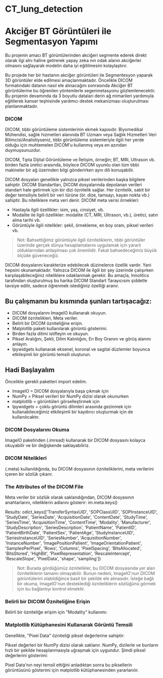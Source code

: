 # CT_lung_detection

# Akciğer BT Görüntüleri ile Segmentasyon Yapımı 
Bu projenin amacı BT görüntülerinden akciğeri segmente ederek direkt olarak ilgi alnı haline getirerek yapay zeka nın odak alanın akciğerler olmasını sağlayarak modelin daha iyi eğitilmesini kolaylaştırır.

Bu projede her bir hastanın akciğer görüntüleri ile Segmentesyon yaparak 3D görüntüler elde edilmesi amaçlanmaktadır. Öncelikle DICOM formatındaki datanın nasıl ele alınacağını sonrasında Akciğer BT görüntülerine bu öğrenilen yöntemlerle segemnetasyonu gözlemlenecektir. Bu projenin devamında da 3 boyutlu dataları derin ağ mimarileri yardımıyla eğitilerek kanser teşhisinde yardımcı destek mekanizması oluşturulması planlanmaktadır.

### DICOM

DICOM, tıbbi görüntüleme sistemlerinin ekmek kapısıdır. Biyomedikal Mühendisi, sağlık hizmetleri alanında BT Uzmanı veya Sağlık Hizmetleri Veri Bilimcisi/Analistiyseniz, tıbbi görüntüleme sistemleriyle ilgili her yerde olduğu için muhtemelen DICOM'u kullanmış veya en azından duymuşsunuzdur.

DICOM, Tıpta Dijital Görüntüleme ve İletişim, örneğin; BT, MRI, Ultrason vb. birden fazla üretici arasında, böylece DICOM uyumlu olan tüm tıbbi makineler bir ağ üzerinden bilgi gönderirken aynı dili konuşabilir.

DICOM dosyaları genellikle yalnızca piksel verilerinden başka bilgilere sahiptir. DICOM Standartları, DICOM dosyalarında depolanan verileri standart hale getirmek için bir dizi öznitelik sağlar. Her öznitelik, sabit bir değer temsiliyle belirli bir veri türüne (ör. dize, tamsayı, kayan nokta vb.) sahiptir. Bu niteliklere meta veri denir. DICOM meta verisi örnekleri:

* Hastayla ilgili özellikler: isim, yaş, cinsiyet, vb.
* Modalite ile ilgili özellikler: modalite (CT, MRI, Ultrason, vb.), üretici, satın alma tarihi vb.
* Görüntüyle ilgili nitelikler: şekil, örnekleme, en boy oranı, piksel verileri vb.


> Not:  Bahsettiğimiz görüntüyle ilgili özniteliklerin, tıbbi görüntüler üzerinde gerçek dünya hesaplamalarını uygulamak için yararlı olduklarından anlaşılması çok önemlidir. Fakat bahsedeceğimiz büyük ölçüde güveneceğiz.

DICOM dosyalarını karakterize edebilecek düzinelerce özellik vardır. Yani hepsini okunamaktadır. Yalnızca DICOM ile ilgili bir şey üzerinde çalışırken karşılaşabileceğiniz niteliklere odaklanmak gerekir. Bu amaçla, Innolitics tarafından oluşturulmuş bu harika DICOM Standart Tarayıcısını şiddetle tavsiye edilir, sadece öğrenmek istediğiniz özelliği aranır.


## Bu çalışmanın bu kısmında şunları tartışacağız:

* DICOM dosyalarını ImageIO kullanarak okuyun.
* DICOM öznitelikleri, Meta veriler.
* Belirli bir DICOM özniteliğine erişin.
* Matplotlib paketi kullanılarak görüntü gösterimi.
* Birden fazla dilimi istifleyin ve okuyun.
* Piksel Aralığını, Şekli, Dilim Kalınlığını, En Boy Oranını ve görüş alanını anlayın.
* Ipywidgets kullanarak eksenel, koronal ve sagital düzlemler boyunca etkileşimli bir görüntü temsili oluşturun.


## Hadi Başlayalım

Öncelikle gerekli paketleri import edelim. 
* ImageIO = DICOM dosyalarıyla başa çıkmak için
* NumPy = Piksel verileri bir NumPy dizisi olarak okunurken
* matplotlib = görüntüleri görselleştirmek için 
* Ipywidgets = çoklu görüntü dilimleri arasında gezinmek için kullanabileceğimiz etkileşimli bir kaydırıcı oluşturmak için de kullanılıcaktır.


### DICOM Dosyalarını Okuma
ImageIO paketinden (.imread) kullanarak bir DICOM dosyasını kolayca okuyabilir ve bir değişkende saklayabiliriz.


### DICOM Nitelikleri
(.meta) kullanıldığında, bu DICOM dosyasının özniteliklerini, meta verilerini içeren bir sözlük çıkarır.


### The Attributes of the DICOM File
Meta veriler bir sözlük olarak saklandığından, DICOM dosyasının anahtarlarını, niteliklerin adlarını gösterir:
im.meta.keys()

Results: 
odict_keys(['TransferSyntaxUID', 'SOPClassUID', 'SOPInstanceUID', 'StudyDate', 'SeriesDate', 'AcquisitionDate', 'ContentDate', 'StudyTime', 'SeriesTime', 'AcquisitionTime', 'ContentTime', 'Modality', 'Manufacturer', 'StudyDescription', 'SeriesDescription', 'PatientName', 'PatientID', 'PatientBirthDate', 'PatientSex', 'PatientAge', 'StudyInstanceUID', 'SeriesInstanceUID', 'SeriesNumber', 'AcquisitionNumber', 'InstanceNumber', 'ImagePositionPatient', 'ImageOrientationPatient', 'SamplesPerPixel', 'Rows', 'Columns', 'PixelSpacing', 'BitsAllocated', 'BitsStored', 'HighBit', 'PixelRepresentation', 'RescaleIntercept', 'RescaleSlope', 'PixelData', 'shape', 'sampling'])

> Not: Burada gördüğümüz öznitelikler, bu DICOM dosyasında yer alan özniteliklerin tamamı olmayabilir. Bunun nedeni, ImageIO'nun DICOM görüntülerini olabildiğince basit bir şekilde ele almasıdır. İsteğe bağlı bir okuma, ImageIO'nun desteklediği özniteliklerin sözlüğünü görmek için bu bağlantıyı kontrol etmektir.


### Belirli bir DICOM Özniteliğine Erişin
Belirli bir özniteliğe erişim için "Modality" kullanımı:


### Matplotlib Kütüphanesini Kullanarak Görüntü Temsili
Genellikle, "Pixel Data" özniteliği piksel değerlerine sahiptir:

Piksel değerleri bir NumPy dizisi olarak saklanır. NumPy, dizilerle ve bunların hızlı bir şekilde hesaplanmasıyla uğraşmak için uygundur. Şimdi piksel değerlerini gösterimi:

Pixel Data'nın neyi temsil ettiğini anladıktan sonra bu piksellerin görüntüsünü gösterimi için matplotlib kütüphanesinden yararlanılır.

